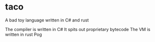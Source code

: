 # taco
A bad toy language written in C# and rust

The compiler is written in C#
It spits out proprietary bytecode
The VM is written in rust
Pog
